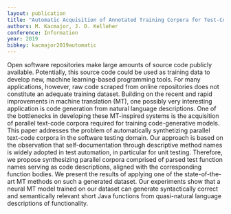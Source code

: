 ```yaml
---
layout: publication
title: "Automatic Acquisition of Annotated Training Corpora for Test-Code Generation "
authors: M. Kacmajor, J. D. Kelleher
conference: Information
year: 2019
bibkey: kacmajor2019automatic
---
```

Open software repositories make large amounts of source code publicly available. Potentially, this source code could be used as training data to develop new, machine learning-based programming tools. For many applications, however, raw code scraped from online repositories does not constitute an adequate training dataset. Building on the recent and rapid improvements in machine translation (MT), one possibly very interesting application is code generation from natural language descriptions. One of the bottlenecks in developing these MT-inspired systems is the acquisition of parallel text-code corpora required for training code-generative models. This paper addresses the problem of automatically synthetizing parallel text-code corpora in the software testing domain. Our approach is based on the observation that self-documentation through descriptive method names is widely adopted in test automation, in particular for unit testing. Therefore, we propose synthesizing parallel corpora comprised of parsed test function names serving as code descriptions, aligned with the corresponding function bodies. We present the results of applying one of the state-of-the-art MT methods on such a generated dataset. Our experiments show that a neural MT model trained on our dataset can generate syntactically correct and semantically relevant short Java functions from quasi-natural language descriptions of functionality.